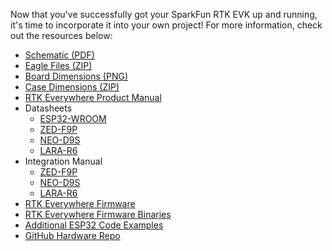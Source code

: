 Now that you've successfully got your SparkFun RTK EVK up and running, it's time to incorporate it into your own project! For more information, check out the resources below:

* [Schematic (PDF)](../assets/board_files/SparkFun_RTK_EVK_Schematic_v1_1.pdf)
* [Eagle Files (ZIP)](../assets/board_files/Eagle_Files-RTK_EVK_v1_1.zip)
* [Board Dimensions (PNG)](../assets/img/24342_RTK_EVK_Board_Dimensions.png)
* [Case Dimensions (ZIP)](../assets/RTK_EVK_Enclosure.zip)
* [RTK Everywhere Product Manual](https://docs.sparkfun.com/SparkFun_RTK_Everywhere_Firmware/)
* Datasheets
    * [ESP32-WROOM](../assets/component_documentation/esp32-wrover-e_esp32-wrover-ie_datasheet_en.pdf)
    * [ZED-F9P](../assets/component_documentation/ZED-F9P-02B_DataSheet_UBX-21023276.pdf)
    * [NEO-D9S](../assets/component_documentation/NEO-D9S-00B_DataSheet_UBX-18012996.pdf)
    * [LARA-R6](../assets/component_documentation/LARA-R6_DataSheet_UBX-21004391.pdf)
* Integration Manual
    * [ZED-F9P](../assets/component_documentation/ZED-F9P_IntegrationManual_UBX-18010802.pdf)
    * [NEO-D9S](../assets/component_documentation/NEO-D9S_IntegrationManual_UBX-19026111.pdf)
    * [LARA-R6](../assets/component_documentation/LARA-R6-L6_SysIntegrManual_UBX-21010011.pdf)
* [RTK Everywhere Firmware](https://github.com/sparkfun/SparkFun_RTK_Everywhere_Firmware)
* [RTK Everywhere Firmware Binaries](https://github.com/sparkfun/SparkFun_RTK_Everywhere_Firmware_Binaries)
* [Additional ESP32 Code Examples](https://github.com/sparkfun/SparkFun_RTK_EVK/tree/main/Example_Sketches)
* [GitHub Hardware Repo](https://github.com/sparkfun/SparkFun_RTK_EVK)
